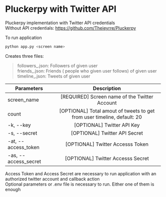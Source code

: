 # Pluckerpy with Twitter API

Pluckerpy implementation with Twitter API credentials  
Without API credentials: https://github.com/Theieyrre/Pluckerpy

To run application
```python
python app.py <screen name>
```

Creates three files:
>followers_<screen name>.json: Followers of given user  
>friends_<screen name>.json: Friends ( people who given user follows) of given user  
>timeline_<screen name>.json: Tweets of given user

| Parameters   |      Description      |
|----------|:-------------:|
| screen_name |  [REQUIRED] Screen name of the Twitter Account |
| count |  [OPTIONAL] Total amout of tweets to get from user timeline, default: 20 |
| -k, --key |  [OPTIONAL] Twitter API Key |
| -s, --secret |  [OPTIONAL] Twitter API Secret |
| -at, --access_token |  [OPTIONAL] Twitter Accesss Token |
| -as, --access_secret |  [OPTIONAL] Twitter Accesss Secret |

Access Token and Access Secret are necessary to run application with an authorized twitter account and callback action  
Optional parameters or .env file is necessary to run. Either one of them is enough 